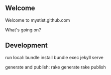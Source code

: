 
## Welcome

Welcome to mystist.github.com

What's going on?

## Development

run local:
bundle install
bundle exec jekyll serve

generate and publish:
rake generate
rake publish
